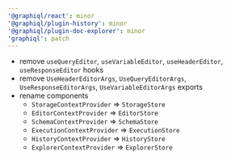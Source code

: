 ```yaml
---
'@graphiql/react': minor
'@graphiql/plugin-history': minor
'@graphiql/plugin-doc-explorer': minor
'graphiql': patch
---
```


- remove `useQueryEditor`, `useVariableEditor`, `useHeaderEditor`, `useResponseEditor` hooks
- remove `UseHeaderEditorArgs`, `UseQueryEditorArgs`, `UseResponseEditorArgs`, `UseVariableEditorArgs` exports
- rename components
  - `StorageContextProvider` => `StorageStore`
  - `EditorContextProvider` => `EditorStore`
  - `SchemaContextProvider` => `SchemaStore`
  - `ExecutionContextProvider` => `ExecutionStore`
  - `HistoryContextProvider` => `HistoryStore`
  - `ExplorerContextProvider` => `ExplorerStore`
